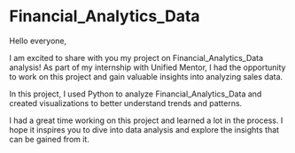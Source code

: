 # Financial_Analytics_Data
Hello everyone,

I am excited to share with you my project on Financial_Analytics_Data analysis! As part of my internship with Unified Mentor, I had the opportunity to work on this project and gain valuable insights into analyzing sales data.

In this project, I used Python to analyze Financial_Analytics_Data and created visualizations to better understand trends and patterns.

I had a great time working on this project and learned a lot in the process. I hope it inspires you to dive into data analysis and explore the insights that can be gained from it.
